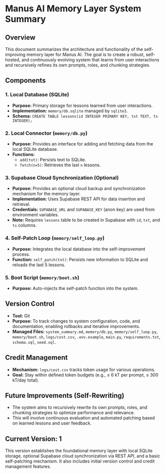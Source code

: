 # Manus AI Memory Layer System Summary

## Overview
This document summarizes the architecture and functionality of the self-improving memory layer for Manus AI. The goal is to create a robust, self-hosted, and continuously evolving system that learns from user interactions and recursively refines its own prompts, roles, and chunking strategies.

## Components

### 1. Local Database (SQLite)
- **Purpose:** Primary storage for lessons learned from user interactions.
- **Implementation:** `memory/db.sqlite` managed by `sqlite3`.
- **Schema:** `CREATE TABLE lessons(id INTEGER PRIMARY KEY, txt TEXT, ts INTEGER);`

### 2. Local Connector (`memory/db.py`)
- **Purpose:** Provides an interface for adding and fetching data from the local SQLite database.
- **Functions:**
    - `add(txt)`: Persists text to SQLite.
    - `fetch(n=5)`: Retrieves the last `n` lessons.

### 3. Supabase Cloud Synchronization (Optional)
- **Purpose:** Provides an optional cloud backup and synchronization mechanism for the memory layer.
- **Implementation:** Uses Supabase REST API for data insertion and retrieval.
- **Credentials:** `SUPABASE_URL` and `SUPABASE_KEY` (anon key) are used from environment variables.
- **Note:** Requires `lessons` table to be created in Supabase with `id`, `txt`, and `ts` columns.

### 4. Self-Patch Loop (`memory/self_loop.py`)
- **Purpose:** Integrates the local database into the self-improvement process.
- **Function:** `self_patch(txt)`: Persists new information to SQLite and reloads the last 5 lessons.

### 5. Boot Script (`memory/boot.sh`)
- **Purpose:** Auto-injects the self-patch function into the system.

## Version Control
- **Tool:** Git
- **Purpose:** To track changes to system configuration, code, and documentation, enabling rollbacks and iterative improvements.
- **Managed Files:** `system_summary.md`, `memory/db.py`, `memory/self_loop.py`, `memory/boot.sh`, `logs/cost.csv`, `.env.example`, `main.py`, `requirements.txt`, `schema.sql`, `seed.sql`.

## Credit Management
- **Mechanism:** `logs/cost.csv` tracks token usage for various operations.
- **Goal:** Stay within defined token budgets (e.g., ≤ 6 kT per prompt, ≤ 300 kT/day total).

## Future Improvements (Self-Rewriting)
- The system aims to recursively rewrite its own prompts, roles, and chunking strategies to optimize performance and relevance.
- This will involve continuous evaluation and automated patching based on learned lessons and user feedback.



## Current Version: 1
This version establishes the foundational memory layer with local SQLite storage, optional Supabase cloud synchronization via REST API, and a basic self-patching mechanism. It also includes initial version control and credit management features.

